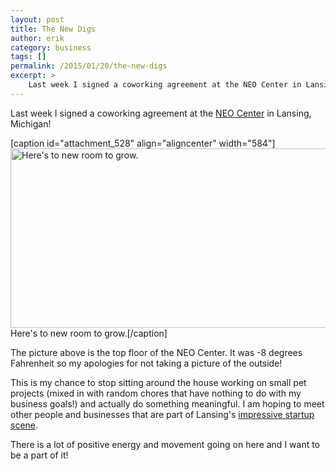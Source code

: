 ```yaml
---
layout: post
title: The New Digs
author: erik
category: business
tags: []
permalink: /2015/01/20/the-new-digs
excerpt: >
    Last week I signed a coworking agreement at the NEO Center in Lansing, Michigan. Check out these new digs!
---
```


Last week I signed a coworking agreement at the [NEO Center](http://www.neocenter.org) in Lansing, Michigan!

[caption id="attachment_528" align="aligncenter" width="584"]<img src="https://technicalrex.files.wordpress.com/2015/01/neocentertopfloor.jpg?w=584" alt="Here&#039;s to new room to grow." width="584" height="287" class="size-large wp-image-528" /> Here's to new room to grow.[/caption]

The picture above is the top floor of the NEO Center. It was -8 degrees Fahrenheit so my apologies for not taking a picture of the outside!

This is my chance to stop sitting around the house working on small pet projects (mixed in with random chores that have nothing to do with my business goals!) and actually do something meaningful. I am hoping to meet other people and businesses that are part of Lansing's [impressive startup scene](http://lansingstartchart.herokuapp.com).

There is a lot of positive energy and movement going on here and I want to be a part of it!
